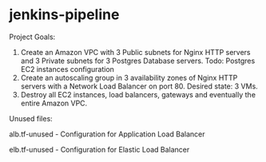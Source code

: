 # jenkins-pipeline

Project Goals:

1) Create an Amazon VPC with 3 Public subnets for Nginx HTTP servers and 3 Private subnets for 3 Postgres Database servers. Todo: Postgres EC2 instances configuration
2) Create an autoscaling group in 3 availability zones of Nginx HTTP servers with a Network Load Balancer on port 80. Desired state: 3 VMs.
3) Destroy all EC2 instances, load balancers, gateways and eventually the entire Amazon VPC.

Unused files:

alb.tf-unused - Configuration for Application Load Balancer

elb.tf-unused - Configuration for Elastic Load Balancer
